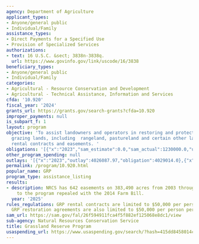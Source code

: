 ```yaml
---
agency: Department of Agriculture
applicant_types:
- Anyone/general public
- Individual/Family
assistance_types:
- Direct Payments for a Specified Use
- Provision of Specialized Services
authorizations:
- text: 16 U.S.C. &sect; 3838n-3838q.
  url: https://www.govinfo.gov/link/uscode/16/3838
beneficiary_types:
- Anyone/general public
- Individual/Family
categories:
- Agricultural - Resource Conservation and Development
- Agricultural - Technical Assistance, Information and Services
cfda: '10.920'
fiscal_year: '2024'
grants_url: https://grants.gov/search-grants?cfda=10.920
improper_payments: null
is_subpart_f: 1
layout: program
objective: 'To assist landowners and operators in restoring and protecting eligible
  grazing lands, including  rangeland, pastureland and certain other lands through
  rental contracts and easements. '
obligations: '[{"x":"2023","sam_estimate":0.0,"sam_actual":1230000.0,"usa_spending_actual":4468159.0},{"x":"2024","sam_estimate":0.0,"sam_actual":708000.0,"usa_spending_actual":2097875.0},{"x":"2025","sam_estimate":0.0,"sam_actual":3295000.0,"usa_spending_actual":24637.0}]'
other_program_spending: null
outlays: '[{"x":"2023","outlay":4026087.97,"obligation":4029014.0},{"x":"2024","outlay":2204964.07,"obligation":2430108.0},{"x":"2025","outlay":0.0,"obligation":24637.0}]'
permalink: /program/10.920.html
popular_name: GRP
program_type: assistance_listing
results:
- description: NRCS has 642 easements on 383,490 acres from 2003 through 2014, prior
    to the program repealed with the 2014 Farm Bill.
  year: '2025'
rules_regulations: GRP rental contracts are limited to $50,000 per person per year.
  GRP restoration agreements are also limited to $50,000 per person per year.
sam_url: https://sam.gov/fal/26f594911fca4f5f882ef125068e8dc1/view
sub-agency: Natural Resources Conservation Service
title: Grassland Reserve Program
usaspending_url: https://www.usaspending.gov/search/?hash=415dd8458014c17b54a305f5eea9e002
---
```

